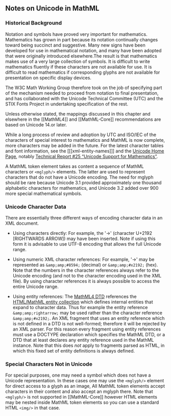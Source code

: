 ## Notes on Unicode in MathML

### Historical Background

Notation and symbols have proved very important for
mathematics. Mathematics has grown in part because its notation
continually changes toward being succinct and suggestive. Many new
signs have been developed for use in mathematical notation, and many
have been adopted that were originally introduced elsewhere.The result
is that mathematics makes use of a very large collection of
symbols. It is difficult to write mathematics fluently if these
characters are not available for use. It is difficult to read
mathematics if corresponding glyphs are not available for presentation
on specific display devices.

The W3C Math Working Group therefore took on the job of specifying
part of the mechanism needed to proceed from notation to final
presentation, and has collaborated with the Unicode Technical
Committee (UTC) and the STIX Fonts Project in undertaking
specification of the rest.

Unless otherwise stated, the mappings
discussed in this chapter and elsewhere in the [[MathML4]] and [[MathML-Core]]
recommendations are based on Unicode 14.or later.

While a long process of review and adoption by UTC and ISO/IEC of the
characters of special interest to mathematics and MathML is now
complete, more characters may be added in the future. For the latest
character tables and font information, see the [[[xml-entity-names]]] and
the [Unicode Home Page](http://www.unicode.org/), notably 
[Technical Report #25 “Unicode Support for Mathematics”](http://www.unicode.org/reports/tr25/tr25-8.html).

A MathML token element takes
as content a sequence of MathML characters or `<mglyph/>` elements. The
latter are used to represent characters that do not have a Unicode
encoding. The need for mglyph should be rare because Unicode 3.1
provided approximately one thousand alphabetic characters for
mathematics, and Unicode 3.2 added over 900 more special mathematical
symbols.

###  Unicode Character Data

There are essentially three different ways of encoding character data in an XML document.

 * Using characters directly: For example, the '→' (character U+2192
   [RIGHTWARDS ARROW]) may have been inserted. Note if using this form
   it is advisable to use UTF-8 encoding that allows the full Unicode range.
   

 * Using numeric XML character references: For example, '→' may be
   represented as `&amp;amp;#8594;` (decimal) or `&amp;amp;#x2192;` (hex). Note that the
   numbers in the character references always refer to the Unicode
   encoding (and not to the character encoding used in the XML
   file). By using character references it is always possible to
   access the entire Unicode range.

 * Using entity references: The [MathML4 DTD](full#parsing_usingdtd)
   references the [HTML/MathML entity
   collection](entities/2007/htmlmathml-f.ent) which defines internal
   entities that expand to character data. Thus for example the entity
   reference `&amp;amp;rightarrow;` may be used rather than the character
   reference `&amp;amp;#x2192;`. An XML fragment that uses an entity reference
   which is not defined in a DTD is not well-formed; therefore it will
   be rejected by an XML parser. For this reason every fragment using
   entity references must use a DOCTYPE declaration which specifies
   the MathML DTD, or a DTD that at least declares any entity
   reference used in the MathML instance. Note that this does _not_
   apply to fragments parsed as HTML, in which this fixed set of
   entity definitions is always defined.
   
   
### Special Characters Not in Unicode

For special purposes, one may need a symbol which does not have a
Unicode representation. In these cases one may use the `<mglyph/>`
element for direct access to a glyph as an image, All MathML token
elements accept characters in their content and also accept an mglyph
there. Note that `<mglyph/>` is not supported in [[MathML-Core]]
however HTML elements may be nested inside MathML token elements so
you can use a standard HTML `<img/>` in that case.

